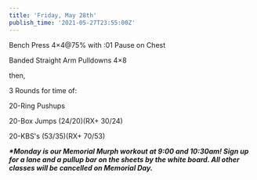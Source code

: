 ```yaml
---
title: 'Friday, May 28th'
publish_time: '2021-05-27T23:55:00Z'
---
```


Bench Press 4×4\@75% with :01 Pause on Chest

Banded Straight Arm Pulldowns 4×8

then,

3 Rounds for time of:

20-Ring Pushups

20-Box Jumps (24/20)(RX+ 30/24)

20-KBS's (53/35)(RX+ 70/53)

***\*Monday is our Memorial Murph workout at 9:00 and 10:30am! Sign up
for a lane and a pullup bar on the sheets by the white board. All other
classes will be cancelled on Memorial Day.***
